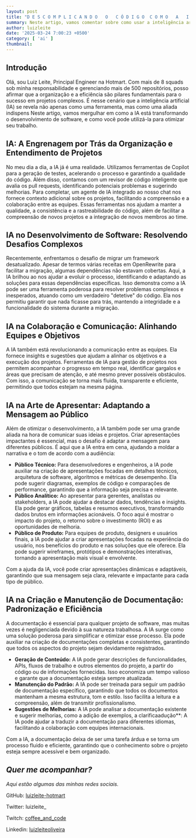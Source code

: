 ```yaml
---
layout: post
title: "D E S C O M P L I C A N D O   O   C Ó D I G O  C O M O   A   I A   P O D E    S E R    S U A    A L I A D A"
summary: Neste artigo, vamos comentar sobre como usar a inteligência artificial para aprender e se adaptar a diferentes situações. Vamos explorar como a IA pode ser usada para criar modelos de aprendizado, como redes neurais, e como ela pode ser usada para criar algoritmos de aprendizado automático
author: luizleite
date: '2025-03-24 7:00:23 +0500'
category: [ 'ai' ]
thumbnail: 
---
```


## Introdução

Olá, sou Luiz Leite, Principal Engineer na Hotmart. Com mais de 8 squads sob minha responsabilidade e gerenciando mais
de 500 repositórios, posso afirmar que a organização e a eficiência são pilares fundamentais para o sucesso em projetos
complexos. É nesse cenário que a inteligência artificial (IA) se revela não apenas como uma ferramenta, mas como uma
aliada indispens Neste artigo, vamos mergulhar em como a IA está transformando o desenvolvimento de software, e como
você pode utilizá-la para otimizar seu trabalho.

## IA: A Engrenagem por Trás da Organização e Entendimento de Projetos

No meu dia a dia, a IA já é uma realidade. Utilizamos ferramentas de Copilot para a geração de testes,
acelerando o processo e garantindo a qualidade do código. Além disso, contamos com um revisor de código inteligente que
avalia os pull requests, identificando potenciais problemas e sugerindo melhorias. Para completar, um agente de IA
integrado ao nosso chat nos fornece contexto adicional sobre os projetos, facilitando a compreensão e a colaboração
entre as equipes. Essas ferramentas nos ajudam a manter a qualidade, a consistência e a rastreabilidade do código, além
de facilitar a compreensão de novos projetos e a integração de novos membros ao time.

## IA no Desenvolvimento de Software: Resolvendo Desafios Complexos

Recentemente, enfrentamos o desafio de migrar um framework desatualizado. Apesar de termos várias receitas em
OpenRewrite para facilitar a migração, algumas dependências não estavam cobertas. Aqui, a IA brilhou ao nos ajudar a
evoluir o processo, identificando e adaptando as soluções para essas dependências específicas. Isso demonstra como a IA
pode ser uma ferramenta poderosa para resolver problemas complexos e inesperados, atuando como um verdadeiro "detetive"
do código. Ela nos permitiu garantir que nada ficasse para trás, mantendo a integridade e a funcionalidade do sistema
durante a migração.

## IA na Colaboração e Comunicação: Alinhando Equipes e Objetivos

A IA também está revolucionando a comunicação entre as equipes. Ela fornece insights e sugestões que ajudam a alinhar os
objetivos e a execução dos projetos. Ferramentas de IA para gestão de projetos nos permitem acompanhar o progresso em
tempo real, identificar gargalos e áreas que precisam de atenção, e até mesmo prever possíveis obstáculos. Com isso, a
comunicação se torna mais fluida, transparente e eficiente, permitindo que todos estejam na mesma página.

## IA na Arte de Apresentar: Adaptando a Mensagem ao Público

Além de otimizar o desenvolvimento, a IA também pode ser uma grande aliada na hora de comunicar suas ideias e projetos.
Criar apresentações impactantes é essencial, mas o desafio é adaptar a mensagem para diferentes públicos. É aqui que a
IA entra em cena, ajudando a moldar a narrativa e o tom de acordo com a audiência:

* **Público Técnico:** Para desenvolvedores e engenheiros, a IA pode auxiliar na criação de apresentações focadas em
  detalhes técnicos, arquitetura de software, algoritmos e métricas de desempenho. Ela pode sugerir diagramas, exemplos
  de código e comparações de performance, garantindo que a informação seja precisa e relevante.
* **Público Analítico:** Ao apresentar para gerentes, analistas ou stakeholders, a IA pode ajudar a destacar dados,
  tendências e insights. Ela pode gerar gráficos, tabelas e resumos executivos, transformando dados brutos em
  informações acionáveis. O foco aqui é mostrar o impacto do projeto, o retorno sobre o investimento (ROI) e as
  oportunidades de melhoria.
* **Público de Produto:** Para equipes de produto, designers e usuários finais, a IA pode ajudar a criar apresentações
  focadas na experiência do usuário, nos benefícios do produto e nas soluções que ele oferece. Ela pode sugerir
  wireframes, protótipos e demonstrações interativas, tornando a apresentação mais visual e envolvente.

Com a ajuda da IA, você pode criar apresentações dinâmicas e adaptáveis, garantindo que sua mensagem seja clara,
relevante e impactante para cada tipo de público.

## IA na Criação e Manutenção de Documentação: Padronização e Eficiência

A documentação é essencial para qualquer projeto de software, mas muitas vezes é negligenciada devido à sua natureza
trabalhosa. A IA surge como uma solução poderosa para simplificar e otimizar esse processo. Ela pode auxiliar na criação
de documentações completas e consistentes, garantindo que todos os aspectos do projeto sejam devidamente registrados.

* **Geração de Conteúdo:** A IA pode gerar descrições de funcionalidades, APIs, fluxos de trabalho e outros elementos do
  projeto, a partir do código ou de informações fornecidas. Isso economiza um tempo valioso e garante que a documentação
  esteja sempre atualizada.
* **Manutenção do Padrão:** A IA pode ser treinada para seguir um padrão de documentação específico, garantindo que
  todos os documentos mantenham a mesma estrutura, tom e estilo. Isso facilita a leitura e a compreensão, além de
  transmitir profissionalismo.
* **Sugestões de Melhorias:** A IA pode analisar a documentação existente e sugerir melhorias, como a adição de
  exemplos, a clarificaadução**: A IA pode ajudar a traduzir a documentação para diferentes idiomas, facilitando a
  colaboração com equipes internacionais.

Com a IA, a documentação deixa de ser uma tarefa árdua e se torna um processo fluido e eficiente, garantindo que o
conhecimento sobre o projeto esteja sempre acessível e bem organizado.




## _Quer me acompanhar?_

_Aqui estão algumas das minhas redes sociais._

GitHub: [luizleite-hotmart](https://github.com/luizleite-hotmart)

Twitter: luizleite_

Twitch: [coffee_and_code](https://www.twitch.tv/coffee_and_code)

Linkedin: [luizleiteoliveira](https://www.linkedin.com/in/luizleiteoliveira/)
 
